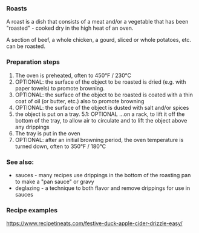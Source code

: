 ### Roasts

A roast is a dish that consists of a meat and/or a vegetable that has been "roasted" - cooked dry in the high heat of an oven.

A section of beef, a whole chicken, a gourd, sliced or whole potatoes, etc. can be roasted.

### Preparation steps

1. The oven is preheated, often to 450°F / 230°C
2. OPTIONAL: the surface of the object to be roasted is dried (e.g. with paper towels) to promote browning.
3. OPTIONAL: the surface of the object to be roasted is coated with a thin coat of oil (or butter, etc.) also to promote browning
4. OPTIONAL: the surface of the object is dusted with salt and/or spices
5. the object is put on a tray.
5.1: OPTIONAL ...on a rack, to lift it off the bottom of the tray, to allow air to circulate and to lift the object above any drippings
6. The tray is put in the oven
7. OPTIONAL: after an initial browning period, the oven temperature is turned down, often to 350°F / 180°C

### See also:

* sauces - many recipes use drippings in the bottom of the roasting pan to make a "pan sauce" or gravy
* deglazing - a technique to both flavor and remove drippings for use in sauces

### Recipe examples

<https://www.recipetineats.com/festive-duck-apple-cider-drizzle-easy/>
